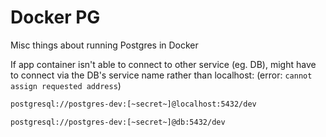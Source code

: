 # Docker PG

Misc things about running Postgres in Docker

If app container isn't able to connect to other service (eg. DB),
might have to connect via the DB's service name rather than localhost:
(error: `cannot assign requested address`)


```sh
postgresql://postgres-dev:[~secret~]@localhost:5432/dev
```

```sh
postgresql://postgres-dev:[~secret~]@db:5432/dev

```